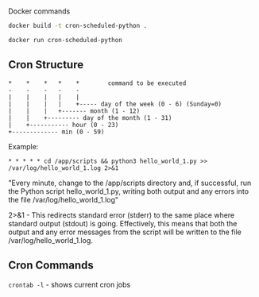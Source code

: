 #

Docker commands
```sh
docker build -t cron-scheduled-python .
```
```sh
docker run cron-scheduled-python
```

## Cron Structure
```
*    *    *   *    *        command to be executed
-    -    -   -    -
|    |    |   |    |
|    |    |   |    +----- day of the week (0 - 6) (Sunday=0)
|    |    |   +------- month (1 - 12)
|    |    +--------- day of the month (1 - 31)
|    +----------- hour (0 - 23)
+------------- min (0 - 59)
```

Example:
```
* * * * * cd /app/scripts && python3 hello_world_1.py >> /var/log/hello_world_1.log 2>&1
```
"Every minute, change to the /app/scripts directory and, if successful, run the Python script
hello_world_1.py, writing both output and any errors into the file /var/log/hello_world_1.log"

2>&1 - This redirects standard error (stderr) to the same place where standard output (stdout) is going. 
Effectively, this means that both the output and any error messages from the script will be written to the 
file /var/log/hello_world_1.log.

## Cron Commands
`crontab -l` - shows current cron jobs